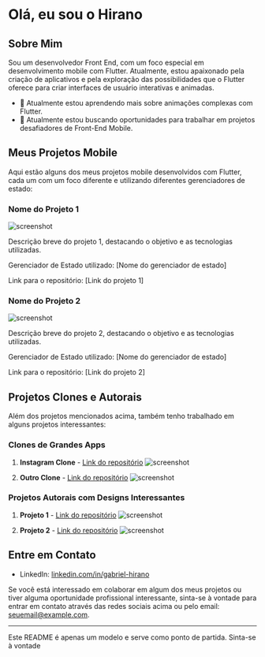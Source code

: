 # Olá, eu sou o Hirano

## Sobre Mim

Sou um desenvolvedor Front End, com um foco especial em desenvolvimento mobile com Flutter. Atualmente, estou apaixonado pela criação de aplicativos e pela exploração das possibilidades que o Flutter oferece para criar interfaces de usuário interativas e animadas.


- 🌱 Atualmente estou aprendendo mais sobre animações complexas com Flutter.
- 💼 Atualmente estou buscando oportunidades para trabalhar em projetos desafiadores de Front-End Mobile.

## Meus Projetos Mobile

Aqui estão alguns dos meus projetos mobile desenvolvidos com Flutter, cada um com um foco diferente e utilizando diferentes gerenciadores de estado:

### Nome do Projeto 1

![screenshot](url_da_imagem_projeto_1)

Descrição breve do projeto 1, destacando o objetivo e as tecnologias utilizadas. 

Gerenciador de Estado utilizado: [Nome do gerenciador de estado]

Link para o repositório: [Link do projeto 1]

### Nome do Projeto 2

![screenshot](url_da_imagem_projeto_2)

Descrição breve do projeto 2, destacando o objetivo e as tecnologias utilizadas. 

Gerenciador de Estado utilizado: [Nome do gerenciador de estado]

Link para o repositório: [Link do projeto 2]

## Projetos Clones e Autorais

Além dos projetos mencionados acima, também tenho trabalhado em alguns projetos interessantes:

### Clones de Grandes Apps

1. **Instagram Clone** - [Link do repositório](url_do_repositório_instagram_clone)
   ![screenshot](url_da_imagem_instagram_clone)

2. **Outro Clone** - [Link do repositório](url_do_repositório_outro_clone)
   ![screenshot](url_da_imagem_outro_clone)

### Projetos Autorais com Designs Interessantes

1. **Projeto 1** - [Link do repositório](url_do_repositório_projeto_1)
   ![screenshot](url_da_imagem_projeto_1)

2. **Projeto 2** - [Link do repositório](url_do_repositório_projeto_2)
   ![screenshot](url_da_imagem_projeto_2)

## Entre em Contato

- LinkedIn: [linkedin.com/in/gabriel-hirano](https://www.linkedin.com/in/gabriel-hirano/)

Se você está interessado em colaborar em algum dos meus projetos ou tiver alguma oportunidade profissional interessante, sinta-se à vontade para entrar em contato através das redes sociais acima ou pelo email: seuemail@example.com.

---

Este README é apenas um modelo e serve como ponto de partida. Sinta-se à vontade
